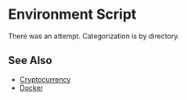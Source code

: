 # Environment Script 

There was an attempt.  Categorization is by directory.

## See Also ##

* [Cryptocurrency](cryptocurrency/CRYPTOCURRENCY.MD)
* [Docker](containers/docker/README.MD)
